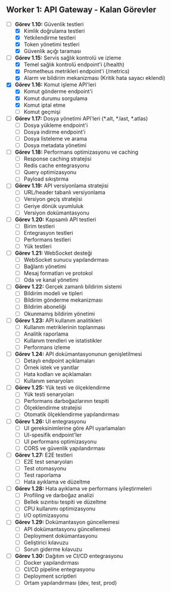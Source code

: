 ## Worker 1: API Gateway - Kalan Görevler

- [ ] **Görev 1.10:** Güvenlik testleri
  - [x] Kimlik doğrulama testleri
  - [x] Yetkilendirme testleri
  - [x] Token yönetimi testleri
  - [x] Güvenlik açığı taraması
- [ ] **Görev 1.15:** Servis sağlık kontrolü ve izleme
  - [x] Temel sağlık kontrolü endpoint'i (/health)
  - [x] Prometheus metrikleri endpoint'i (/metrics)
  - [x] Alarm ve bildirim mekanizması (Kritik hata sayacı eklendi)
- [x] **Görev 1.16:** Komut işleme API'leri
  - [x] Komut gönderme endpoint'i
  - [x] Komut durumu sorgulama
  - [x] Komut iptal etme
  - [ ] Komut geçmişi
- [ ] **Görev 1.17:** Dosya yönetimi API'leri (*.alt, *.last, *.atlas)
  - [ ] Dosya yükleme endpoint'i
  - [ ] Dosya indirme endpoint'i
  - [ ] Dosya listeleme ve arama
  - [ ] Dosya metadata yönetimi
- [ ] **Görev 1.18:** Performans optimizasyonu ve caching
  - [ ] Response caching stratejisi
  - [ ] Redis cache entegrasyonu
  - [ ] Query optimizasyonu
  - [ ] Payload sıkıştırma
- [ ] **Görev 1.19:** API versiyonlama stratejisi
  - [ ] URL/header tabanlı versiyonlama
  - [ ] Versiyon geçiş stratejisi
  - [ ] Geriye dönük uyumluluk
  - [ ] Versiyon dokümantasyonu
- [ ] **Görev 1.20:** Kapsamlı API testleri
  - [ ] Birim testleri
  - [ ] Entegrasyon testleri
  - [ ] Performans testleri
  - [ ] Yük testleri
- [ ] **Görev 1.21:** WebSocket desteği
  - [ ] WebSocket sunucu yapılandırması
  - [ ] Bağlantı yönetimi
  - [ ] Mesaj formatları ve protokol
  - [ ] Oda ve kanal yönetimi
- [ ] **Görev 1.22:** Gerçek zamanlı bildirim sistemi
  - [ ] Bildirim modeli ve tipleri
  - [ ] Bildirim gönderme mekanizması
  - [ ] Bildirim aboneliği
  - [ ] Okunmamış bildirim yönetimi
- [ ] **Görev 1.23:** API kullanım analitikleri
  - [ ] Kullanım metriklerinin toplanması
  - [ ] Analitik raporlama
  - [ ] Kullanım trendleri ve istatistikler
  - [ ] Performans izleme
- [ ] **Görev 1.24:** API dokümantasyonunun genişletilmesi
  - [ ] Detaylı endpoint açıklamaları
  - [ ] Örnek istek ve yanıtlar
  - [ ] Hata kodları ve açıklamaları
  - [ ] Kullanım senaryoları
- [ ] **Görev 1.25:** Yük testi ve ölçeklendirme
  - [ ] Yük testi senaryoları
  - [ ] Performans darboğazlarının tespiti
  - [ ] Ölçeklendirme stratejisi
  - [ ] Otomatik ölçeklendirme yapılandırması
- [ ] **Görev 1.26:** UI entegrasyonu
  - [ ] UI gereksinimlerine göre API uyarlamaları
  - [ ] UI-spesifik endpoint'ler
  - [ ] UI performans optimizasyonu
  - [ ] CORS ve güvenlik yapılandırması
- [ ] **Görev 1.27:** E2E testleri
  - [ ] E2E test senaryoları
  - [ ] Test otomasyonu
  - [ ] Test raporlama
  - [ ] Hata ayıklama ve düzeltme
- [ ] **Görev 1.28:** Hata ayıklama ve performans iyileştirmeleri
  - [ ] Profiling ve darboğaz analizi
  - [ ] Bellek sızıntısı tespiti ve düzeltme
  - [ ] CPU kullanımı optimizasyonu
  - [ ] I/O optimizasyonu
- [ ] **Görev 1.29:** Dokümantasyon güncellemesi
  - [ ] API dokümantasyonu güncellemesi
  - [ ] Deployment dokümantasyonu
  - [ ] Geliştirici kılavuzu
  - [ ] Sorun giderme kılavuzu
- [ ] **Görev 1.30:** Dağıtım ve CI/CD entegrasyonu
  - [ ] Docker yapılandırması
  - [ ] CI/CD pipeline entegrasyonu
  - [ ] Deployment scriptleri
  - [ ] Ortam yapılandırması (dev, test, prod)
